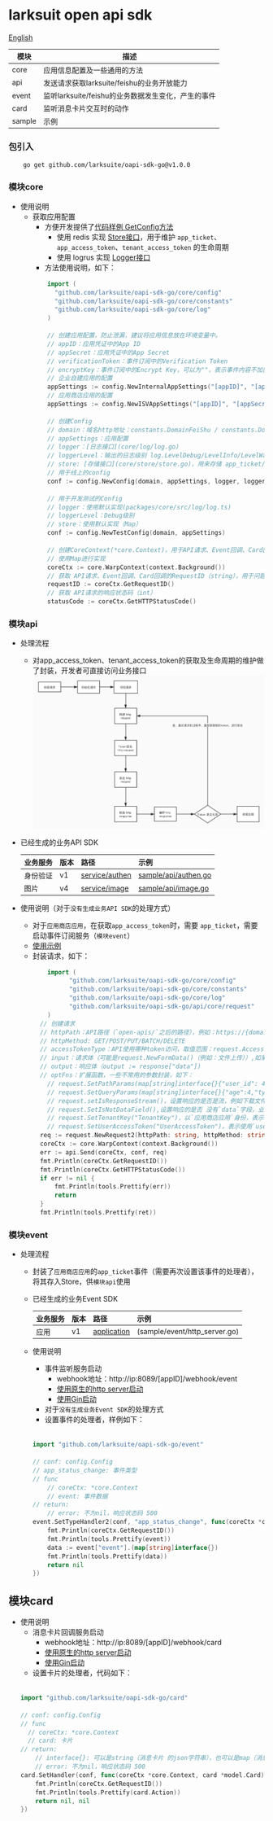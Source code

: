 # larksuit open api sdk
[English](README.md)

| 模块    | 描述 |
|--------------|--------------|
|  core    | 应用信息配置及一些通用的方法  | 
|  api     | 发送请求获取larksuite/feishu的业务开放能力  | 
|  event   | 监听larksuite/feishu的业务数据发生变化，产生的事件  | 
|  card    | 监听消息卡片交互时的动作  | 
|  sample  | 示例 | 

### 包引入
```shell script
    go get github.com/larksuite/oapi-sdk-go@v1.0.0
```

### 模块core
- 使用说明
    - 获取应用配置
        - 方便开发提供了[代码样例 GetConfig方法](sample/config/config.go)
            - 使用 redis 实现 [Store接口](core/store/store.go)，用于维护 `app_ticket`、`app_access_token`、`tenant_access_token` 的生命周期
            - 使用 logrus 实现 [Logger接口](core/log/log.go)
        - 方法使用说明，如下：
        ```go
            import (
              "github.com/larksuite/oapi-sdk-go/core/config"
              "github.com/larksuite/oapi-sdk-go/core/constants"
              "github.com/larksuite/oapi-sdk-go/core/log"
            ) 
      
            // 创建应用配置，防止泄漏，建议将应用信息放在环境变量中。
            // appID：应用凭证中的App ID
            // appSecret：应用凭证中的App Secret
            // verificationToken：事件订阅中的Verification Token
            // encryptKey：事件订阅中的Encrypt Key，可以为""，表示事件内容不加密
            // 企业自建应用的配置
            appSettings := config.NewInternalAppSettings("[appID]", "[appSecret]", "[verificationToken]", "[encryptKey]")
            // 应用商店应用的配置
            appSettings := config.NewISVAppSettings("[appID]", "[appSecret]", "[verificationToken]", "[encryptKey]")
            
            // 创建Config
            // domain：域名http地址：constants.DomainFeiShu / constants.DomainLarkSuite
            // appSettings：应用配置
            // logger：[日志接口](core/log/log.go)
            // loggerLevel：输出的日志级别 log.LevelDebug/LevelInfo/LevelWarn/LevelError
            // store: [存储接口](core/store/store.go)，用来存储 app_ticket/app_access_token/tenant_access_token
            // 用于线上的config
            conf := config.NewConfig(domain, appSettings, logger, loggerLevel, store)    
            
            // 用于开发测试的Config
            // logger：使用默认实现(packages/core/src/log/log.ts)
            // loggerLevel：Debug级别
            // store：使用默认实现（Map）
            conf := config.NewTestConfig(domain, appSettings)
            
            // 创建CoreContext(*core.Context)，用于API请求、Event回调、Card回调等，作为函数的参数
            // 使用Map进行实现
            coreCtx := core.WarpContext(context.Background())
            // 获取 API请求、Event回调、Card回调的RequestID（string），用于问题反馈时，开放平台查询相关日志，可以快速的定位问题
            requestID := coreCtx.GetRequestID()
            // 获取 API请求的响应状态码（int）
            statusCode := coreCtx.GetHTTPStatusCode()
        ```

### 模块api
- 处理流程
    - 对app_access_token、tenant_access_token的获取及生命周期的维护做了封装，开发者可直接访问业务接口
    ![处理流程图](api_process.png)
- 已经生成的业务API SDK

    | 业务服务 | 版本  | 路径 | 示例 |
    |--------------|--------------|------|------|
    |  身份验证    | v1  | [service/authen](service/authen) | [sample/api/authen.go](sample/api/authen.go)|
    |  图片     | v4  | [service/image](service/image)|[sample/api/image.go](sample/api/image.go)|
    
    
- 使用说明（对于`没有生成业务API SDK`的处理方式）
    - 对于`应用商店应用`，在获取`app_access_token`时，需要 `app_ticket`，需要启动事件订阅服务（`模块event`）
    - [使用示例](sample/api/api.go)
    - 封装请求，如下：
      ```go
          import (
                "github.com/larksuite/oapi-sdk-go/core/config"
                "github.com/larksuite/oapi-sdk-go/core/constants"
                "github.com/larksuite/oapi-sdk-go/core/log"
                "github.com/larksuite/oapi-sdk-go/api/core/request"
          )
        // 创建请求
        // httpPath：API路径（`open-apis/`之后的路径），例如：https://{domain}/open-apis/authen/v1/user_info，则 httpPath："authen/v1/user_info"
        // httpMethod: GET/POST/PUT/BATCH/DELETE
        // accessTokenType：API使用哪种token访问，取值范围：request.AccessTokenTypeApp/request.AccessTokenTypeTenant/request.AccessTokenTypeUser，例如：request.AccessTokenTypeTenant
        // input：请求体（可能是request.NewFormData()（例如：文件上传））,如果不需要请求体（例如一些GET请求），则传：nil
        // output：响应体（output := response["data"])     
        // optFns：扩展函数，一些不常用的参数封装，如下：
          // request.SetPathParams(map[string]interface{}{"user_id": 4})：设置URL Path参数（有:前缀）值，当httpPath="users/:user_id"时，请求的URL="https://{domain}/open-apis/users/4"
          // request.SetQueryParams(map[string]interface{}{"age":4,"types":[1,2]})：设置 URL qeury，会在url追加?age=4&types=1&types=2      
          // request.setIsResponseStream()，设置响应的是否是流，例如下载文件，这时：output值是Buffer类型
          // request.SetIsNotDataField(),设置响应的是否 没有`data`字段，业务接口都是有`data`字段，所以不需要设置
          // request.SetTenantKey("TenantKey")，以`应用商店应用`身份，表示使用`tenant_access_token`访问API，需要设置
          // request.SetUserAccessToken("UserAccessToken")，表示使用`user_access_token`访问API，需要设置
        req := request.NewRequest2(httpPath: string, httpMethod: string, accessTokenType: AccessTokenType, input: interface, output: interface, ...optFns: OptFn[]))
        coreCtx := core.WarpContext(context.Background())
        err := api.Send(coreCtx, conf, req)
        fmt.Println(coreCtx.GetRequestID())
        fmt.Println(coreCtx.GetHTTPStatusCode())
        if err != nil {
            fmt.Println(tools.Prettify(err))
            return
        }
        fmt.Println(tools.Prettify(ret))
      ```
### 模块event
- 处理流程
  - 封装了`应用商店应用`的`app_ticket`事件（需要再次设置该事件的处理者），将其存入Store，供`模块api`使用
  - 已经生成的业务Event SDK
  
      | 业务服务 | 版本  | 路径 | 示例 |
      |--------------|--------------|------|------|
      |  应用    | v1  | [application](service/application) | (sample/event/http_server.go) |
      
  - 使用说明
    - 事件监听服务启动
        - webhook地址：http://ip:8089/[appID]/webhook/event
        - [使用原生的http server启动](sample/event/http_server.go)  
        - [使用Gin启动](sample/event/gin.go)
    - 对于`没有生成业务Event SDK`的处理方式
    - 设置事件的处理者，样例如下：
    ```go
    
    import "github.com/larksuite/oapi-sdk-go/event"
    
    // conf: config.Config
    // app_status_change: 事件类型
    // func
        // coreCtx: *core.Context
        // event: 事件数据
    // return:
        // error: 不为nil，响应状态码 500
    event.SetTypeHandler2(conf, "app_status_change", func(coreCtx *core.Context, event map[string]interface{}) error {
        fmt.Println(coreCtx.GetRequestID())
        fmt.Println(tools.Prettify(event))
        data := event["event"].(map[string]interface{})
        fmt.Println(tools.Prettify(data))
        return nil
    })
    
    ```      

## 模块card

  - 使用说明
    - 消息卡片回调服务启动
        - webhook地址：http://ip:8089/[appID]/webhook/card
        - [使用原生的http server启动](sample/card/http_server.go)  
        - [使用Gin启动](sample/card/gin.go)
    - 设置卡片的处理者，代码如下：
    ```go
    
    import "github.com/larksuite/oapi-sdk-go/card"
    
    // conf: config.Config
    // func
      // coreCtx: *core.Context
      // card: 卡片
    // return:
        // interface{}: 可以是string（消息卡片 的json字符串），也可以是map（消息卡片 的map封装）
        // error: 不为nil，响应状态码 500
    card.SetHandler(conf, func(coreCtx *core.Context, card *model.Card) (interface{}, error) {
    	fmt.Println(coreCtx.GetRequestID())
        fmt.Println(tools.Prettify(card.Action))
    	return nil, nil
    })
    
    ```   
    



